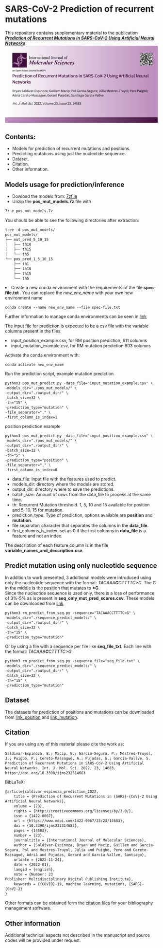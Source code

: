 # SARS-CoV-2 Prediction of recurrent mutations  
This repository contains supplementary material to the publication **<i>[Prediction of Recurrent Mutations in SARS-CoV-2 Using Artificial Neural Networks](https://www.mdpi.com/1422-0067/23/23/14683) </i>**.  
![](imgs/Article_Banner_MDPI_ijms-23-14683.png)  

## Contents:  
* Models for prediction of recurrent mutations and positions.  
* Predicting mutations using just the nucleotide sequence.  
* Dataset.  
* Citation.  
* Other information.  

## Models usage for prediction/inference
<ul>
<li> Dowload the models from:  <a href="https://rovira-my.sharepoint.com/:u:/g/personal/39706766-a_epp_urv_cat/EbpFCfw0L3hMunIpUs7wYK0BHyJjDkv_UFzBiun5xnSHow?e=IDvMqR">7zfile</a>  </li>
<li> Unzip the <strong>pos_mut_models.7z</strong> file with </li>  
</ul>

```bash  
7z e pos_mut_models.7z
```

You should be able to see the following directories after extraction:  
```
tree -d pos_mut_models/
pos_mut_models/
├── mut_pred_5_10_15
│   ├── th10
│   ├── th15
│   └── th5
└── pos_pred_1_5_10_15
    ├── th1
    ├── th10
    ├── th15
    └── th5
```

<li> Create a new conda environment with the requirements of the file <strong>spec-file.txt</strong> . You can replace the <i>new_env_name</i> with your own new environment name</li>
  
```
conda create --name new_env_name --file spec-file.txt
```
Further information to manage conda environments can be seen in [link](https://docs.conda.io/projects/conda/en/latest/user-guide/tasks/manage-environments.html#cloning-an-environment)   

The input file for prediction is expected to be a csv file with the variable columns present in the files:
<li>input_position_example.csv, for RM position prediction, 611 columns </li>
<li>input_mutation_example.csv, for RM mutation prediction 803 columns </li>

Activate the conda environment with:

```
conda activate new_env_name
```
Run the prediction script, example mutation prediction
```
python3 pos_mut_predict.py -data_file="input_mutation_example.csv" \
-models_dir="./pos_mut_models/" \
-output_dir="./output_dir/" \
-batch_size=32 \
-th="15" \
-prediction_type="mutation" \
-file_separator="," \
-first_column_is_index=1 
```
position prediction example
```
python3 pos_mut_predict.py -data_file="input_position_example.csv" \
-models_dir="./pos_mut_models/" \
-output_dir="./output_dir/" \
-batch_size=32 \
-th="5" \
-prediction_type="position" \
-file_separator="," \
-first_column_is_index=0 
```

* data_file: input file with the features used to predict.
* models_dir: directory where the models are stored.
* output_dir: directory where to save the predictions.
* batch_size: Amount of rows from the data_file to process at the same time. 
* th: Recurrent Mutation threshold. 1, 5, 10 and 15 available for position and 5, 10, 15 for mutation.
* prediction_type: Type of prediction, options available are **position** and **mutation**.
* file separator: character that separates the columns in the **data_file**.
* first_columns_is_index: set as 0 if the first columns in **data_file** is a feature and not an index.


The description of each feature column is in the file **variable_names_and_description.csv**.

## Predict mutation using only nucleotide sequence
In addition to work presented, 3 additional models were introduced using only the nucleotide sequence with the format: <i>TACAAA**C**CTTTTC>G</i>. The C in the middle is the position that mutates to **>G**.  
Since the nucleotide sequence is used only, there is a loss of performance of 3%-5% as is present in **seq_only_mut_pred_scores.csv**. 
These models can be downloaded from [link](https://rovira-my.sharepoint.com/:u:/g/personal/y-6848578-c_epp_urv_cat/EUO6H3_WKtdOrQNojm65KNMBEt53_vqxo0BOH8HvNJyisQ?e=OV4GRb) 
```
python3 rm_predict_from_seq.py -sequence="TACAAACCTTTTC>G" \
-models_dir="./sequence_predict_models/" \
-output_dir="./output_dir/" \
-batch_size=32 \
-th="15" \
-prediction_type="mutation"
```
Or by using a file with a sequence per file like **seq_file_txt**. Each line with the format: <i>TACAAA**C**CTTTTC>G</i>
```
python3 rm_predict_from_seq.py -sequence_file="seq_file.txt" \
-models_dir="./sequence_predict_models/" \
-output_dir="./output_dir/" \
-batch_size=32 \
-th="15" \
-prediction_type="mutation"
```
## Dataset  
The datasets for prediction of positions and mutations can be downloaded from  [link_position](https://rovira-my.sharepoint.com/:u:/g/personal/39706766-a_epp_urv_cat/EVj_jsvLMJVGnlQtYGU17bsBUUbfwKW-uuXFM2NJ4mDqKg?e=JbWzSh) and  [link_mutation](https://rovira-my.sharepoint.com/:u:/g/personal/39706766-a_epp_urv_cat/EcC_KBLrb7pDt-LnTUe_7NoBfUDGuaQoplGW23Z7Ce7LRw?e=pIiJhX).

## Citation
If you are using any of this material please cite the work as:  
```
Saldivar-Espinoza, B.; Macip, G.; Garcia-Segura, P.; Mestres-Truyol, J.; Puigbò, P.; Cereto-Massagué, A.; Pujadas, G.; Garcia-Vallve, S. Prediction of Recurrent Mutations in SARS-CoV-2 Using Artificial Neural Networks. Int. J. Mol. Sci. 2022, 23, 14683. https://doi.org/10.3390/ijms232314683
```
BibLaTeX:  
```
@article{saldivar-espinoza_prediction_2022,
	title = {Prediction of Recurrent Mutations in {SARS}-{CoV}-2 Using Artificial Neural Networks},
	volume = {23},
	rights = {http://creativecommons.org/licenses/by/3.0/},
	issn = {1422-0067},
	url = {https://www.mdpi.com/1422-0067/23/23/14683},
	doi = {10.3390/ijms232314683},
	pages = {14683},
	number = {23},
	journaltitle = {International Journal of Molecular Sciences},
	author = {Saldivar-Espinoza, Bryan and Macip, Guillem and Garcia-Segura, Pol and Mestres-Truyol, Júlia and Puigbò, Pere and Cereto-Massagué, Adrià and Pujadas, Gerard and Garcia-Vallve, Santiago},
	urldate = {2022-11-24},
	date = {2022-01},
	langid = {english},
	note = {Number: 23
Publisher: Multidisciplinary Digital Publishing Institute},
	keywords = {{COVID}-19, machine learning, mutations, {SARS}-{CoV}-2}
}
```
Other formats can be obtained form the [citation files](https://github.com/bsaldivaremc2/sarscov2_rm_prediction/tree/main/citation_files) for your bibliography management software.


## Other information
Additional technical aspects not described in the manuscript and source codes will be provided under request.